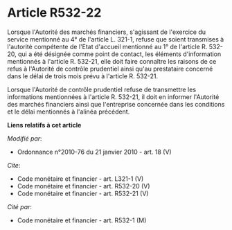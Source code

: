 # Article R532-22

Lorsque l'Autorité des marchés financiers, s'agissant de l'exercice du service mentionné au 4° de l'article L. 321-1, refuse
que soient transmises à l'autorité compétente de l'Etat d'accueil mentionné au 1° de l'article R. 532-20, qui a été désignée
comme point de contact, les éléments d'information mentionnés à l'article R. 532-21, elle doit faire connaître les raisons de
ce refus à l'Autorité de contrôle prudentiel ainsi qu'au prestataire concerné dans le délai de trois mois prévu à l'article
R. 532-21. 

Lorsque l'Autorité de contrôle prudentiel refuse de transmettre les informations mentionnées à l'article R. 532-21, il doit
en informer l'Autorité des marchés financiers ainsi que l'entreprise concernée dans les conditions et le délai mentionnés à
l'alinéa précédent.

**Liens relatifs à cet article**

_Modifié par_:

  - Ordonnance n°2010-76 du 21 janvier 2010 - art. 18 (V)

_Cite_:

  - Code monétaire et financier - art. L321-1 (V)
  - Code monétaire et financier - art. R532-20 (V)
  - Code monétaire et financier - art. R532-21 (V)

_Cité par_:

  - Code monétaire et financier - art. R532-1 (M)
